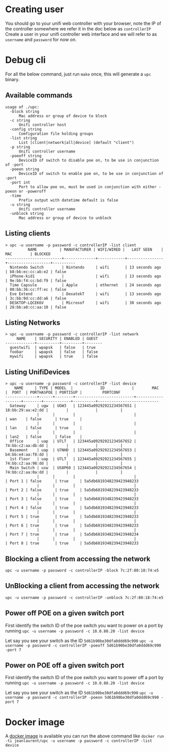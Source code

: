 # Creating user
You should go to your unifi web controller with your browser, note the IP of the controller somewhere we refer it in the doc below as `controllerIP`
Create a user in your unifi controller web interface and we will refer to as `username` and `password` for now on.

# Debug cli
For all the below command, just run `make` once, this will generate a `upc` binary.

## Available commands
```
usage of ./upc:
  -block string
      Mac address or group of device to block
  -c string
      Unifi controller host
  -config string
      Comfiguration file holding groups
  -list string
      List [client|network|all|device] (default "client")
  -p string
      Unifi controller username
  -poeoff string
      DeviceID of switch to disable poe on, to be use in conjunction of -port
  -poeon string
      DeviceID of switch to enable poe on, to be use in conjunction of -port
  -port int
      Port to allow poe on, must be used in conjunction with either -poeon or -poweroff
  -time
      Prefix output with datetime default is false
  -u string
      Unifi controller username
  -unblock string
      Mac address or group of device to unblock
```
## Listing clients
```
> upc -u username -p password -c controllerIP -list client
          NAME          | MANUFACTURER | WIFI/WIRED |   LAST SEEN    |        MAC        | BLOCKED
-------------------------+--------------+------------+----------------+-------------------+----------
  Nintendo Switch        | Nintendo     | wifi       | 13 seconds ago | b8:bb:ec:cc:ab:e2 | false
  iPhone-kid1            |              | wifi       | 13 seconds ago | 9e:bb:f4:cc:bd:f9 | false
  Time Capsule           | Apple        | ethernet   | 24 seconds ago | 00:bb:36:cc:ff:ec | false
  Eve Extend             | DexatekT     | wifi       | 13 seconds ago | 3c:bb:9d:cc:dd:a6 | false
  DESKTOP-LQCEK6V        | Microsof     | wifi       | 30 seconds ago | 28:bb:a8:cc:aa:10 | false
```

## Listing Networks
```
> upc -u username -p password -c controllerIP -list network
     NAME    | SECURITY | ENABLED | GUEST
-------------+----------+---------+--------
  guestwifi  | wpapsk   | false   | true
  foobar     | wpapsk   | false   | false
  mywifi     | wpapsk   | true    | false
```

## Listing UnifiDevices
```
> upc -u username -p password -c controllerIP -list device
    NAME     | TYPE | MODEL  |            ID            |        MAC        |  PORT  | PORTHASPOE | PORTISUP |         PORTCONF
--------------+------+--------+--------------------------+-------------------+--------+------------+----------+---------------------------
  Gateway     | ugw  | UGW3   | 123445a09292921234567651 | 18:bb:29:aa:e2:dd |        |            |          |
              |      |        |                          |                   | wan    | false      | true     |
              |      |        |                          |                   | lan    | false      | true     |
              |      |        |                          |                   | lan2   | false      | false    |
  Office      | uap  | U7LT   | 123445a09292921234567652 | 74:bb:c2:aa:db:dd |        |            |          |
  Basement    | uap  | U7NHD  | 123445a09292921234567653 | b4:bb:e4:aa:f8:dd |        |            |          |
  1st Floor   | uap  | U7LT   | 123445a09292921234567655 | 74:bb:c2:aa:98:dd |        |            |          |
  Main Switch | usw  | US8P60 | 123445a09292921234567654 | 74:bb:c2:aa:0a:dd |        |            |          |
              |      |        |                          |                   | Port 1 | false      | true     | 5a5db6819348239423948233
              |      |        |                          |                   | Port 2 | false      | true     | 5a5db6819348239423948233
              |      |        |                          |                   | Port 3 | false      | true     | 5a5db6819348239423948233
              |      |        |                          |                   | Port 4 | false      | true     | 5a5db6819348239423948233
              |      |        |                          |                   | Port 5 | true       | true     | 5a5db6819348239423948233
              |      |        |                          |                   | Port 6 | true       | true     | 5a5db6819348239423948233
              |      |        |                          |                   | Port 7 | true       | true     | 5a5db6819348239423948234
              |      |        |                          |                   | Port 8 | true       | true     | 5a5db6819348239423948233
```

## Blocking a client from accessing the network
`upc -u username -p password -c controllerIP -block 7c:2f:80:18:74:e5`

## UnBlocking a client from accessing the network
`upc -u username -p password -c controllerIP -unblock 7c:2f:80:18:74:e5`

## Power off POE on a given switch port
First identify the switch ID of the poe switch you want to power on a port by running 
`upc -u username -p password -c 10.0.80.20 -list device`

Let say you see your switch as the ID `5d61b90be30dfa0ddd69c990`
`upc -u username -p password -c controllerIP -poeoff 5d61b90be30dfa0ddd69c990 -port 7`

## Power on POE off a given switch port
First identify the switch ID of the poe switch you want to power off a port by running 
`upc -u username -p password -c 10.0.80.20 -list device`

Let say you see your switch as the ID `5d61b90be30dfa0ddd69c990`
`upc -u username -p password -c controllerIP -poeon 5d61b90be30dfa0ddd69c990 -port 7`

# Docker image

A [docker image](https://hub.docker.com/repository/docker/jeanlaurent/upc) is available you can run the above command like 
`docker run -ti jeanlaurent/upc -u username -p password -c controllerIP -list device`
